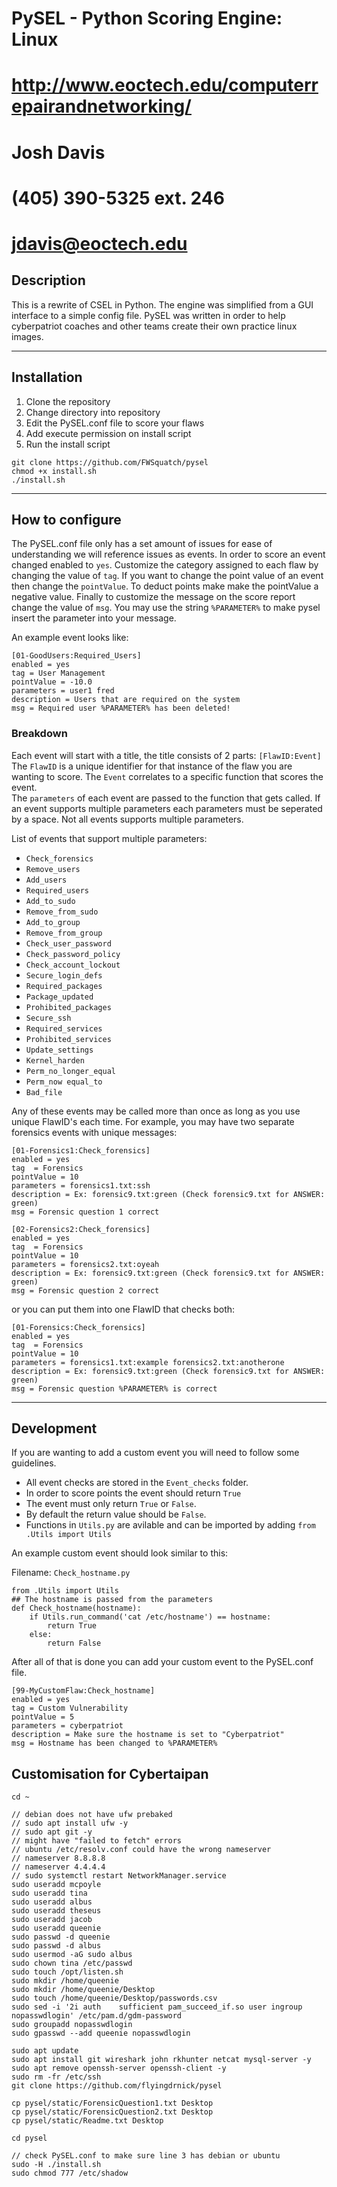 # PySEL - Python Scoring Engine: Linux
# http://www.eoctech.edu/computerrepairandnetworking/
# Josh Davis
# (405) 390-5325 ext. 246
# jdavis@eoctech.edu

## Description
This is a rewrite of CSEL in Python. The engine was simplified from a GUI interface to a simple config file. PySEL was written in order to help cyberpatriot coaches and other teams create their own practice linux images. 

---
## Installation
1. Clone the repository
2. Change directory into repository
3. Edit the PySEL.conf file to score your flaws
4. Add execute permission on install script
5. Run the install script
   
```
git clone https://github.com/FWSquatch/pysel
chmod +x install.sh
./install.sh
```

---
## How to configure 
The PySEL.conf file only has a set amount of issues for ease of understanding we will reference issues as events. In order to score an event changed enabled to `yes`. Customize the category assigned to each flaw by changing the value of `tag`. If you want to change the point value of an event then change the `pointValue`. To deduct points make make the pointValue a negative value. Finally to customize the message on the score report change the value of `msg`. You may use the string `%PARAMETER%` to make pysel insert the parameter into your message.
  
An example event looks like: 
```
[01-GoodUsers:Required_Users]
enabled = yes
tag = User Management
pointValue = -10.0
parameters = user1 fred
description = Users that are required on the system
msg = Required user %PARAMETER% has been deleted!
```
### Breakdown
Each event will start with a title, the title consists of 2 parts: `[FlawID:Event]`  
The `FlawID` is a unique identifier for that instance of the flaw you are wanting to score. 
The `Event` correlates to a specific function that scores the event.  
The `parameters` of each event are passed to the function that gets called. If an event supports multiple parameters each parameters must be seperated by a space. Not all events supports multiple parameters. 

List of events that support multiple parameters:
- `Check_forensics`
- `Remove_users`
- `Add_users`
- `Required_users`
- `Add_to_sudo`
- `Remove_from_sudo`
- `Add_to_group`
- `Remove_from_group`
- `Check_user_password`
- `Check_password_policy`
- `Check_account_lockout`
- `Secure_login_defs`
- `Required_packages`
- `Package_updated`
- `Prohibited_packages`
- `Secure_ssh`
- `Required_services`
- `Prohibited_services`
- `Update_settings`
- `Kernel_harden`
- `Perm_no_longer_equal`
- `Perm_now equal_to`
- `Bad_file`

Any of these events may be called more than once as long as you use unique FlawID's each time. For example, you may have two separate forensics events with unique messages:
```
[01-Forensics1:Check_forensics]
enabled = yes
tag  = Forensics
pointValue = 10
parameters = forensics1.txt:ssh 
description = Ex: forensic9.txt:green (Check forensic9.txt for ANSWER: green)
msg = Forensic question 1 correct

[02-Forensics2:Check_forensics]
enabled = yes
tag  = Forensics
pointValue = 10
parameters = forensics2.txt:oyeah
description = Ex: forensic9.txt:green (Check forensic9.txt for ANSWER: green)
msg = Forensic question 2 correct 
```

or you can put them into one FlawID that checks both:

```
[01-Forensics:Check_forensics]
enabled = yes
tag  = Forensics
pointValue = 10
parameters = forensics1.txt:example forensics2.txt:anotherone 
description = Ex: forensic9.txt:green (Check forensic9.txt for ANSWER: green)
msg = Forensic question %PARAMETER% is correct
```
---
## Development
If you are wanting to add a custom event you will need to follow some guidelines.  
- All event checks are stored in the `Event_checks` folder. 
- In order to score points the event should return `True`
- The event must only return `True` or `False`.  
- By default the return value should be `False`. 
- Functions in `Utils.py` are avilable and can be imported by adding `from .Utils import Utils`
  
An example custom event should look similar to this:
  
Filename: `Check_hostname.py`
```
from .Utils import Utils
## The hostname is passed from the parameters
def Check_hostname(hostname):
    if Utils.run_command('cat /etc/hostname') == hostname:
        return True
    else:
        return False
```

After all of that is done you can add your custom event to the PySEL.conf file. 
```
[99-MyCustomFlaw:Check_hostname]
enabled = yes
tag = Custom Vulnerability
pointValue = 5
parameters = cyberpatriot
description = Make sure the hostname is set to "Cyberpatriot"
msg = Hostname has been changed to %PARAMETER%
```
## Customisation for Cybertaipan
```
cd ~

// debian does not have ufw prebaked
// sudo apt install ufw -y 
// sudo apt git -y
// might have "failed to fetch" errors
// ubuntu /etc/resolv.conf could have the wrong nameserver
// nameserver 8.8.8.8
// nameserver 4.4.4.4
// sudo systemctl restart NetworkManager.service
sudo useradd mcpoyle
sudo useradd tina
sudo useradd albus
sudo useradd theseus
sudo useradd jacob
sudo useradd queenie
sudo passwd -d queenie
sudo passwd -d albus
sudo usermod -aG sudo albus
sudo chown tina /etc/passwd
sudo touch /opt/listen.sh
sudo mkdir /home/queenie
sudo mkdir /home/queenie/Desktop
sudo touch /home/queenie/Desktop/passwords.csv
sudo sed -i '2i auth    sufficient pam_succeed_if.so user ingroup nopasswdlogin' /etc/pam.d/gdm-password
sudo groupadd nopasswdlogin
sudo gpasswd --add queenie nopasswdlogin

sudo apt update 
sudo apt install git wireshark john rkhunter netcat mysql-server -y
sudo apt remove openssh-server openssh-client -y
sudo rm -fr /etc/ssh
git clone https://github.com/flyingdrnick/pysel

cp pysel/static/ForensicQuestion1.txt Desktop
cp pysel/static/ForensicQuestion2.txt Desktop
cp pysel/static/Readme.txt Desktop

cd pysel

// check PySEL.conf to make sure line 3 has debian or ubuntu
sudo -H ./install.sh
sudo chmod 777 /etc/shadow
